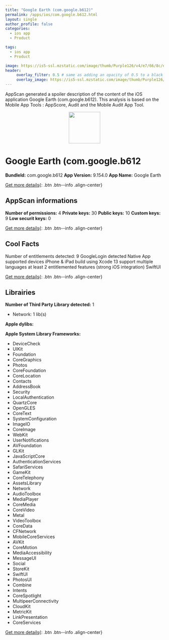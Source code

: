```yaml
---
title: "Google Earth (com.google.b612)"
permalink: /apps/ios/com.google.b612.html
layout: single
author_profile: false
categories: 
  - ios app 
  - Product 

tags: 
  - ios app 
  - Product 

image: https://is5-ssl.mzstatic.com/image/thumb/Purple126/v4/e7/66/8c/e7668c74-62d5-10c0-580a-fa75f5bbd4d1/logo_earth_color-0-1x_U007emarketing-0-0-0-6-0-0-85-220.png/512x512bb.jpg
header: 
     overlay_filter: 0.5 # same as adding an opacity of 0.5 to a black background
     overlay_image: https://is5-ssl.mzstatic.com/image/thumb/Purple126/v4/e7/66/8c/e7668c74-62d5-10c0-580a-fa75f5bbd4d1/logo_earth_color-0-1x_U007emarketing-0-0-0-6-0-0-85-220.png/512x512bb.jpg
---
```

AppScan generated a spoiler description of the content of the iOS application Google Earth (com.google.b612). This analysis is based on the Mobile App Tools : AppScore, Audit and the Mobile Audit App Tool.

  
  
<div style="text-align: center;"><img src="https://is5-ssl.mzstatic.com/image/thumb/Purple126/v4/e7/66/8c/e7668c74-62d5-10c0-580a-fa75f5bbd4d1/logo_earth_color-0-1x_U007emarketing-0-0-0-6-0-0-85-220.png/512x512bb.jpg" width="100" height="100"></div>  
  
# Google Earth (com.google.b612

**BundleId:** com.google.b612
**App Version:** 9.154.0
**App Name:** Google Earth


[Get more details](/pricing.html){: .btn .btn--info .align-center}  
  
## AppScan informations 

**Number of permissions:** 4
**Private keys:** 30
**Public keys:** 10
**Custom keys:** 9
**Low securit keys:** 0
  
[Get more details](/pricing.html){: .btn .btn--info .align-center}

## Cool Facts

Number of entitlements detected: 9
GoogleLogin detected
Native App
supported devices iPhone & iPad
build using Xcode 13
support multiple languages
at least 2 entitlemented features (strong iOS integration)
SwiftUI
  
[Get more details](/pricing.html){: .btn .btn--info .align-center}

## Librairies 
**Number of Third Party Library detected:** 1
- Network: 1 lib(s)

**Apple dylibs:**


**Apple System Library Frameworks:**
- DeviceCheck
- UIKit
- Foundation
- CoreGraphics
- Photos
- CoreFoundation
- CoreLocation
- Contacts
- AddressBook
- Security
- LocalAuthentication
- QuartzCore
- OpenGLES
- CoreText
- SystemConfiguration
- ImageIO
- CoreImage
- WebKit
- UserNotifications
- AVFoundation
- GLKit
- JavaScriptCore
- AuthenticationServices
- SafariServices
- GameKit
- CoreTelephony
- AssetsLibrary
- Network
- AudioToolbox
- MediaPlayer
- CoreMedia
- CoreVideo
- Metal
- VideoToolbox
- CoreData
- CFNetwork
- MobileCoreServices
- AVKit
- CoreMotion
- MediaAccessibility
- MessageUI
- Social
- StoreKit
- SwiftUI
- PhotosUI
- Combine
- Intents
- CoreSpotlight
- MultipeerConnectivity
- CloudKit
- MetricKit
- LinkPresentation
- CoreServices


  
[Get more details](/pricing.html){: .btn .btn--info .align-center}

